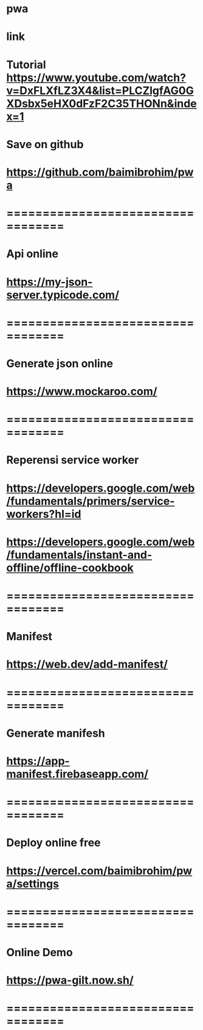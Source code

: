 # pwa

# link

Tutorial
https://www.youtube.com/watch?v=DxFLXfLZ3X4&list=PLCZlgfAG0GXDsbx5eHX0dFzF2C35THONn&index=1
==================================

# Save on github
# https://github.com/baimibrohim/pwa
# ==================================

# Api online
# https://my-json-server.typicode.com/
# ==================================

# Generate json online
# https://www.mockaroo.com/
# ==================================

# Reperensi service worker
# https://developers.google.com/web/fundamentals/primers/service-workers?hl=id
# https://developers.google.com/web/fundamentals/instant-and-offline/offline-cookbook
# ==================================

# Manifest
# https://web.dev/add-manifest/
# ==================================

# Generate manifesh
# https://app-manifest.firebaseapp.com/
# ==================================

# Deploy online free
# https://vercel.com/baimibrohim/pwa/settings
# ==================================

# Online Demo
# https://pwa-gilt.now.sh/
# ==================================